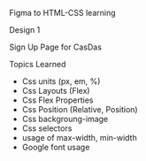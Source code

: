 Figma to HTML-CSS learning 

Design 1 

Sign Up Page for CasDas

Topics Learned
- Css units (px, em, %)
- Css Layouts (Flex)
- Css Flex Properties
- Css Position (Relative, Position)
- Css backgroung-image
- Css selectors
- usage of max-width, min-width
- Google font usage

